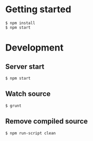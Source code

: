 # Getting started

```
$ npm install
$ npm start
```

# Development

## Server start

```
$ npm start
```

## Watch source

```
$ grunt
```

## Remove compiled source

```
$ npm run-script clean
```
